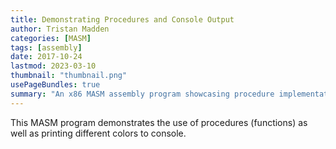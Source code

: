 ```yaml
---
title: Demonstrating Procedures and Console Output
author: Tristan Madden
categories: [MASM]
tags: [assembly]
date: 2017-10-24
lastmod: 2023-03-10
thumbnail: "thumbnail.png"
usePageBundles: true
summary: "An x86 MASM assembly program showcasing procedure implementation and colored console output manipulation through low-level system calls."
--- 
```


This MASM program demonstrates the use of procedures (functions) as well as printing different colors to console.
<script src="https://gist.github.com/Trimad/04ba06dce98c81fc447c1e514b66a945.js"></script>